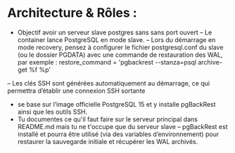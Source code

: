 # Architecture & Rôles :
- Objectif avoir un serveur slave postgres sans sans port ouvert
– Le container lance PostgreSQL en mode slave.
– Lors du démarrage en mode recovery, pensez à configurer le fichier postgresql.conf du slave (ou le dossier PGDATA) avec une commande de restauration des WAL, par exemple :
restore_command = 'pgbackrest --stanza=psql archive-get %f %p'

– Les clés SSH sont générées automatiquement au démarrage, ce qui permettra d’établir une connexion SSH sortante 
- se base sur l’image officielle PostgreSQL 15 et y installe pgBackRest ainsi que les outils SSH.
- Tu documentes ce qu'il faut faire sur le serveur principal dans README.md mais tu ne t'occupe que du serveur slave
– pgBackRest est installé et pourra être utilisé (via des variables d’environnement) pour restaurer la sauvegarde initiale et récupérer les WAL archivés.